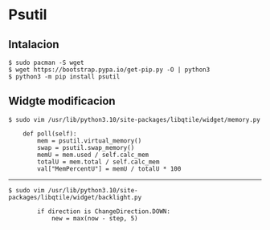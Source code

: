 # Psutil

## Intalacion

```console
$ sudo pacman -S wget
$ wget https://bootstrap.pypa.io/get-pip.py -O | python3
$ python3 -m pip install psutil
```

## Widgte modificacion

```console
$ sudo vim /usr/lib/python3.10/site-packages/libqtile/widget/memory.py
```

```vim
    def poll(self):
        mem = psutil.virtual_memory()
        swap = psutil.swap_memory()
        memU = mem.used / self.calc_mem
        totalU = mem.total / self.calc_mem
        val["MemPercentU"] = memU / totalU * 100
```

---

```console
$ sudo vim /usr/lib/python3.10/site-packages/libqtile/widget/backlight.py
```

```vim
        if direction is ChangeDirection.DOWN:
            new = max(now - step, 5)
```
